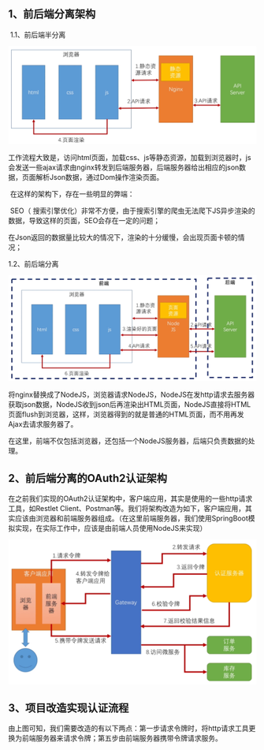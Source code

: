 ## 1、前后端分离架构

​		1.1、前后端半分离

![1](./image/前后端半分离.png)

​		工作流程大致是，访问html页面，加载css、js等静态资源，加载到浏览器时，js会发送一些ajax请求由nginx转发到后端服务器，后端服务器给出相应的json数据，页面解析Json数据，通过Dom操作渲染页面。

​		在这样的架构下，存在一些明显的弊端：

​		SEO（ 搜索引擎优化）非常不方便，由于搜索引擎的爬虫无法爬下JS异步渲染的数据，导致这样的页面，SEO会存在一定的问题；

​		在Json返回的数据量比较大的情况下，渲染的十分缓慢，会出现页面卡顿的情况；

1.2、前后端分离

![2](./image/前后端分离.png)

​		将nginx替换成了NodeJS，浏览器请求NodeJS，NodeJS在发http请求去服务器获取json数据，NodeJS收到json后再渲染出HTML页面，NodeJS直接将HTML页面flush到浏览器，这样，浏览器得到的就是普通的HTML页面，而不用再发Ajax去请求服务器了。

​		在这里，前端不仅包括浏览器，还包括一个NodeJS服务器，后端只负责数据的处理。

## 2、前后端分离的OAuth2认证架构

​		在之前我们实现的OAuth2认证架构中，客户端应用，其实是使用的一些http请求工具，如Restlet Client、Postman等。我们将架构改造为如下，客户端应用，其实应该由浏览器和前端服务器组成。（在这里前端服务器，我们使用SpringBoot模拟实现，在实际工作中，应该是由前端人员使用NodeJS来实现）

![3](./image/前后端分离认证架构.png)

## 3、项目改造实现认证流程

​		由上图可知，我们需要改造的有以下两点：第一步请求令牌时，将http请求工具更换为前端服务器来请求令牌；第五步由前端服务器携带令牌请求服务。



